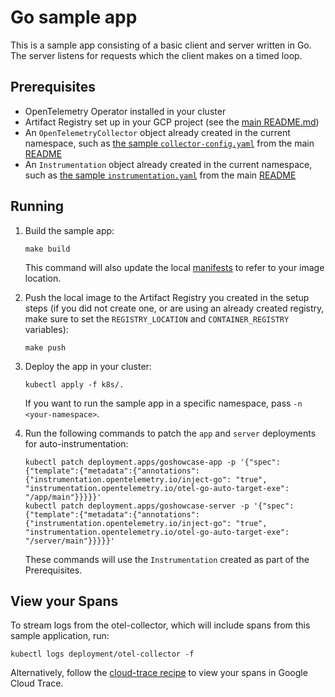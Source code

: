 # Go sample app

This is a sample app consisting of a basic client and server written in Go. The
server listens for requests which the client makes on a timed loop.

## Prerequisites

* OpenTelemetry Operator installed in your cluster
* Artifact Registry set up in your GCP project (see the 
[main README.md](../../README.md#sample-applications))
* An `OpenTelemetryCollector` object already created in the current namespace,
  such as [the sample `collector-config.yaml`](../../README.md#starting-the-Collector)
  from the main [README](../../README.md)
* An `Instrumentation` object already created in the current namespace,
  such as [the sample `instrumentation.yaml`](../../README.md#auto-instrumenting-applications)
  from the main [README](../../README.md)

## Running

1. Build the sample app:
   ```
   make build
   ```
   This command will also update the local [manifests](k8s)
   to refer to your image location.

2. Push the local image to the Artifact Registry you created
   in the setup steps (if you did not create one, or are using an already created registry,
   make sure to set the `REGISTRY_LOCATION` and `CONTAINER_REGISTRY` variables):
   ```
   make push
   ```

3. Deploy the app in your cluster:
   ```
   kubectl apply -f k8s/.
   ```
   If you want to run the sample app in a specific namespace, pass `-n <your-namespace>`.

4. Run the following commands to patch the `app` and `server` deployments for auto-instrumentation:
   ```
   kubectl patch deployment.apps/goshowcase-app -p '{"spec":{"template":{"metadata":{"annotations":{"instrumentation.opentelemetry.io/inject-go": "true", "instrumentation.opentelemetry.io/otel-go-auto-target-exe": "/app/main"}}}}}'
   kubectl patch deployment.apps/goshowcase-server -p '{"spec":{"template":{"metadata":{"annotations":{"instrumentation.opentelemetry.io/inject-go": "true", "instrumentation.opentelemetry.io/otel-go-auto-target-exe": "/server/main"}}}}}'
   ```
   These commands will use the `Instrumentation` created as part of the Prerequisites.

## View your Spans

To stream logs from the otel-collector, which will include spans from this sample application, run:
```
kubectl logs deployment/otel-collector -f
```

Alternatively, follow the [cloud-trace recipe](../../recipes/cloud-trace/) to view your spans in Google Cloud Trace.
